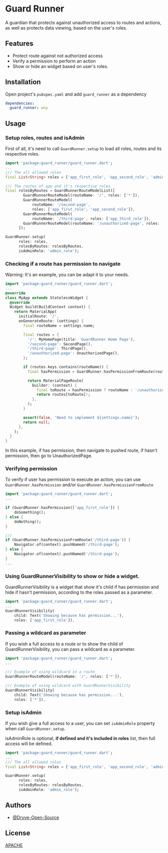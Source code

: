 # Guard Runner

A guardian that protects against unauthorized access to routes and actions, as well as protects data viewing, based on the user's roles.


## Features

- Protect route against not authorized access
- Verify a permission to perform an action
- Show or hide an widget based on user's roles.

  
## Installation

Open project's `pubspec.yaml` and add `guard_runner` as a dependency

```yaml
dependencies:
  guard_runner: any
```
    
## Usage

### Setup roles, routes and isAdmin
First of all, it's need to call `GuardRunner.setup` to load all roles, routes and its respective roles.

```dart
import 'package:guard_runner/guard_runner.dart';
...
/// The all allowed roles
final List<String> roles = ['app_first_role', 'app_second_role', 'admin_role'];

/// The routes of app and it's respective roles
final rolesByRoutes = GuardRunnerRouteModelList([
        GuardRunnerRouteModel(routeName: '/', roles: ['*']),
        GuardRunnerRouteModel(
            routeName: '/second-page',
            roles: ['app_first_role', 'app_second_role']),
        GuardRunnerRouteModel(
            routeName: '/third-page', roles: ['app_third_role']),
        GuardRunnerRouteModel(routeName: '/unauthorized-page', roles: ['*'])
      ]);

GuardRunner.setup(
      roles: roles,
      rolesByRoutes: rolesByRoutes,
      isAdminRole: 'admin_role');
```

### Checking if a route has permission to navigate

Warning: It's an example, you can be adapt it to your needs.

```dart
import 'package:guard_runner/guard_runner.dart';
...
@override
class MyApp extends StatelessWidget {
  @override
  Widget build(BuildContext context) {
    return MaterialApp(
      initialRoute: '/',
      onGenerateRoute: (settings) {
        final routeName = settings.name;

        final routes = {
          '/': MyHomePage(title: 'GuardRunner Home Page'),
          '/second-page': SecondPage(),
          '/third-page': ThirdPage(),
          '/unauthorized-page': UnauthorizedPage(),
        };

        if (routes.keys.contains(routeName)) {
          final hasPermission = GuardRunner.hasPermissionFromRoute(routeName!);

          return MaterialPageRoute(
            builder: (context) {
              final toRoute = hasPermission ? routeName : '/unauthorized-page';
              return routes[toRoute]!;
            },
          );
        }

        assert(false, 'Need to implement ${settings.name}');
        return null;
      },
    );
  }
}
```
In this example, if has permission, then navigate to pushed route, if hasn't permission, then go to UnauthorizedPage.

### Verifying permission

To verify if user has permission to execute an action, you can use `GuardRunner.hasPermission` and/or `GuardRunner.hasPermissionFromRoute`

```dart
import 'package:guard_runner/guard_runner.dart';
...

if (GuardRunner.hasPermission(['app_first_role']) {
    doSomething();
} else {
    doNothing();
}

///
if (GuardRunner.hasPermissionFromRoute('/third-page')) {
    Navigator.of(context).pushNamed('/third-page');
} else {
    Navigator.of(context).pushNamed('/third-page');
}
...
```

### Using GuardRunnerVisibility to show or hide a widget.

GuardRunnerVisibility is a widget that show it's child if has permission and hide if hasn't permission, according to the roles passed as a parameter.
```dart
import 'package:guard_runner/guard_runner.dart';
...
GuardRunnerVisibility(
    child: Text('Showing because has permission...'),
    roles: ['app_first_role']),
```

### Passing a wildcard as parameter

If you wish a full access to a route or to show the child of GuardRunnerVisibility, you can pass a wildcard as a parameter.
```dart
import 'package:guard_runner/guard_runner.dart';
...

/// Example of using wildcard in a route
GuardRunnerRouteModel(routeName: '/', roles: ['*']),

/// Example of using wildcard with GuardRunnerVisibility
GuardRunnerVisibility(
    child: Text('Showing because has permission...'),
    roles: ['*']),
```

### Setup isAdmin
If you wish give a full access to a user, you can set `isAdminRole` property when call `GuardRunner.setup`.

isAdminRole is optional, **if defined and it's included in roles** list, then full access will be defined.

```dart
import 'package:guard_runner/guard_runner.dart';
...
/// The all allowed roles
final List<String> roles = ['app_first_role', 'app_second_role', 'admin_role'];

GuardRunner.setup(
      roles: roles,
      rolesByRoutes: rolesByRoutes,
      isAdminRole: 'admin_role');
```
  
## Authors

- [@Dryve-Open-Source](https://github.com/Dryve-Open-Source)

  
## License

[APACHE](https://choosealicense.com/licenses/apache-2.0/)

  
